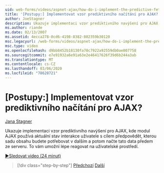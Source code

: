 ```yaml
---
uid: web-forms/videos/aspnet-ajax/how-do-i-implement-the-predictive-fetch-pattern-for-ajax
title: '[Postupy:] Implementovat vzor prediktivního načítání pro AJAX? | Dokumenty Microsoft'
author: JoeStagner
description: Ukazuje implementaci vzor prediktivního navýšení pro AJAX, kde modul AJAX používá aktuální stav interakce uživatele k předpovídání...
ms.author: riande
ms.date: 02/13/2007
ms.assetid: 4ecca278-0cd6-4198-8382-802359b30120
msc.legacyurl: /web-forms/videos/aspnet-ajax/how-do-i-implement-the-predictive-fetch-pattern-for-ajax
msc.type: video
ms.openlocfilehash: d9bb8452b18130fa70c7922a92559db0ae007758
ms.sourcegitcommit: e7e91932a6e91a63e2e46417626f39d6b244a3ab
ms.translationtype: MT
ms.contentlocale: cs-CZ
ms.lasthandoff: 03/06/2020
ms.locfileid: "78628721"
---
```

# <a name="how-do-i-implement-the-predictive-fetch-pattern-for-ajax"></a>[Postupy:] Implementovat vzor prediktivního načítání pro AJAX?

[Jana Stagner](https://github.com/JoeStagner)

Ukazuje implementaci vzor prediktivního navýšení pro AJAX, kde modul AJAX používá aktuální stav interakce uživatele s cílem předpovědět, kterou sadu obsahu budete potřebovat v dalším a potom načte tato data předem ze serveru. To vám umožní lépe reagovat na uživatelské prostředí.

[&#9654;Sledovat video (24 minut)](https://channel9.msdn.com/Blogs/ASP-NET-Site-Videos/how-do-i-implement-the-predictive-fetch-pattern-for-ajax)

> [!div class="step-by-step"]
> [Předchozí](how-do-i-use-the-aspnet-ajax-timer-control.md)
> [Další](how-do-i-implement-the-ajax-paging-pattern.md)
